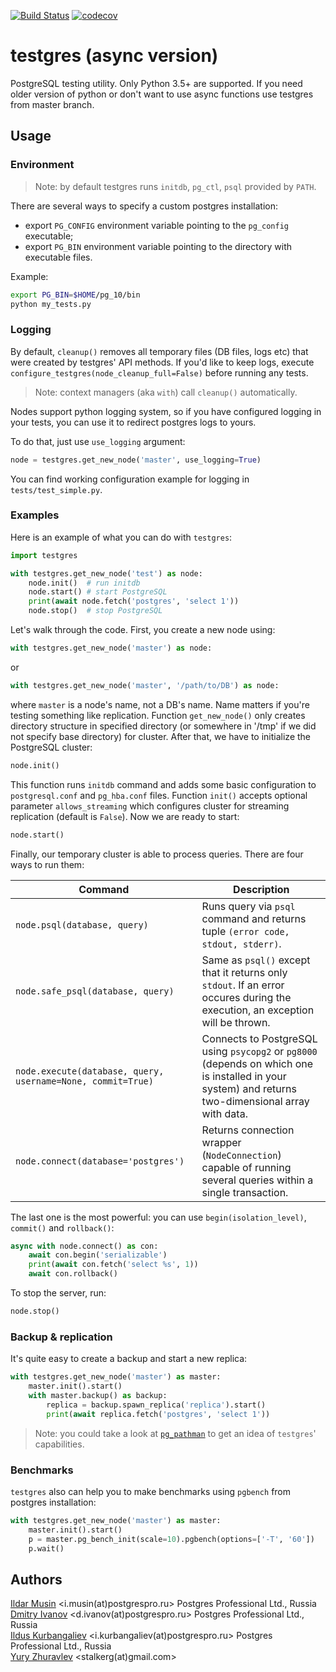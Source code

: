 [![Build Status](https://travis-ci.org/postgrespro/testgres.svg?branch=python3_async)](https://travis-ci.org/postgrespro/testgres)
[![codecov](https://codecov.io/gh/postgrespro/testgres/branch/python3_async/graph/badge.svg)](https://codecov.io/gh/postgrespro/testgres)

# testgres (async version)

PostgreSQL testing utility. Only Python 3.5+ are supported. If you need older
version of python or don't want to use async functions use testgres from
master branch.


## Usage

### Environment

> Note: by default testgres runs `initdb`, `pg_ctl`, `psql` provided by `PATH`.

There are several ways to specify a custom postgres installation:

* export `PG_CONFIG` environment variable pointing to the `pg_config` executable;
* export `PG_BIN` environment variable pointing to the directory with executable files.

Example:

```bash
export PG_BIN=$HOME/pg_10/bin
python my_tests.py
```


### Logging

By default, `cleanup()` removes all temporary files (DB files, logs etc) that were created by testgres' API methods. If you'd like to keep logs, execute `configure_testgres(node_cleanup_full=False)` before running any tests.

> Note: context managers (aka `with`) call `cleanup()` automatically.

Nodes support python logging system, so if you have configured logging
in your tests, you can use it to redirect postgres logs to yours.

To do that, just use `use_logging` argument:

```python
node = testgres.get_new_node('master', use_logging=True)
```

You can find working configuration example for logging in `tests/test_simple.py`.


### Examples

Here is an example of what you can do with `testgres`:

```python
import testgres

with testgres.get_new_node('test') as node:
    node.init()  # run initdb
    node.start() # start PostgreSQL
    print(await node.fetch('postgres', 'select 1'))
    node.stop()  # stop PostgreSQL
```

Let's walk through the code. First, you create a new node using:

```python
with testgres.get_new_node('master') as node:
```

or

```python
with testgres.get_new_node('master', '/path/to/DB') as node:
```

where `master` is a node's name, not a DB's name. Name matters if you're testing something like replication. Function `get_new_node()` only creates directory structure in specified directory (or somewhere in '/tmp' if we did not specify base directory) for cluster. After that, we have to initialize the PostgreSQL cluster:

```python
node.init()
```

This function runs `initdb` command and adds some basic configuration to `postgresql.conf` and `pg_hba.conf` files. Function `init()` accepts optional parameter `allows_streaming` which configures cluster for streaming replication (default is `False`).
Now we are ready to start:

```python
node.start()
```

Finally, our temporary cluster is able to process queries. There are four ways to run them:

| Command                                                     | Description                                                                                                                                         |
|-------------------------------------------------------------|-----------------------------------------------------------------------------------------------------------------------------------------------------|
| `node.psql(database, query)`                                | Runs query via `psql` command and returns tuple `(error code, stdout, stderr)`.                                                                     |
| `node.safe_psql(database, query)`                           | Same as `psql()` except that it returns only `stdout`. If an error occures during the execution, an exception will be thrown.                       |
| `node.execute(database, query, username=None, commit=True)` | Connects to PostgreSQL using `psycopg2` or `pg8000` (depends on which one is installed in your system) and returns two-dimensional array with data. |
| `node.connect(database='postgres')`                         | Returns connection wrapper (`NodeConnection`) capable of running several queries within a single transaction.                                       |

The last one is the most powerful: you can use `begin(isolation_level)`, `commit()` and `rollback()`:
```python
async with node.connect() as con:
    await con.begin('serializable')
    print(await con.fetch('select %s', 1))
    await con.rollback()
```

To stop the server, run:

```python
node.stop()
```


### Backup & replication

It's quite easy to create a backup and start a new replica:

```python
with testgres.get_new_node('master') as master:
    master.init().start()
    with master.backup() as backup:
        replica = backup.spawn_replica('replica').start()
        print(await replica.fetch('postgres', 'select 1'))
```

> Note: you could take a look at [`pg_pathman`](https://github.com/postgrespro/pg_pathman) to get an idea of `testgres`' capabilities.

### Benchmarks

`testgres` also can help you to make benchmarks using `pgbench` from postgres installation:

```python
with testgres.get_new_node('master') as master:
    master.init().start()
    p = master.pg_bench_init(scale=10).pgbench(options=['-T', '60'])
    p.wait()
```

## Authors

[Ildar Musin](https://github.com/zilder) <i.musin(at)postgrespro.ru> Postgres Professional Ltd., Russia     
[Dmitry Ivanov](https://github.com/funbringer) <d.ivanov(at)postgrespro.ru> Postgres Professional Ltd., Russia   
[Ildus Kurbangaliev](https://github.com/ildus) <i.kurbangaliev(at)postgrespro.ru> Postgres Professional Ltd., Russia     
[Yury Zhuravlev](https://github.com/stalkerg) <stalkerg(at)gmail.com>
